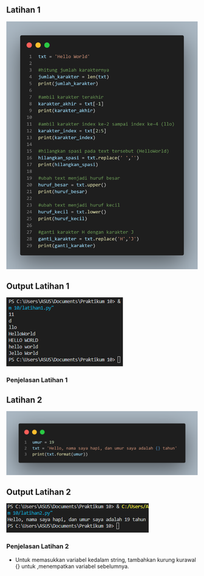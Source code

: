 ## Latihan 1

![foto1](foto/foto1.png)

## Output Latihan 1

![foto3](foto/foto3.png)

### Penjelasan Latihan 1

## Latihan 2

![foto2](foto/foto2.png)

## Output Latihan 2

![foto4](foto/foto4.png)

### Penjelasan Latihan 2
- Untuk memasukkan variabel kedalam string, tambahkan kurung kurawal {} untuk ,menempatkan variabel sebelumnya.
